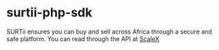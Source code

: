 # surtii-php-sdk
SURTii ensures you can buy and sell across Africa through a secure and safe platform. You can read through the API at [ScaleX](https://scalex.africa)
